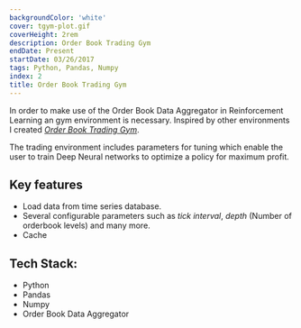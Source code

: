 ```yaml
---
backgroundColor: 'white'
cover: tgym-plot.gif
coverHeight: 2rem
description: Order Book Trading Gym
endDate: Present
startDate: 03/26/2017
tags: Python, Pandas, Numpy
index: 2
title: Order Book Trading Gym
---
```


In order to make use of the Order Book Data Aggregator in Reinforcement Learning an gym environment is necessary. Inspired by other environments I created [_Order Book Trading Gym_](https://github.com/chinnno15/exchange-data/tree/master/tgym/envs/orderbook).

The trading environment includes parameters for tuning which enable the user to train Deep Neural networks to optimize a policy for maximum profit.

## Key features
- Load data from time series database.
- Several configurable parameters such as _tick interval_, _depth_ (Number of orderbook levels) and many more.
- Cache

## Tech Stack:

- Python
- Pandas
- Numpy
- Order Book Data Aggregator

